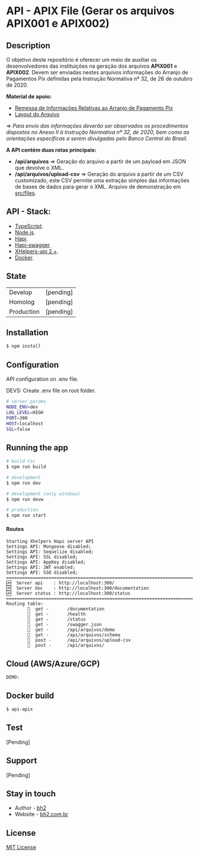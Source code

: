 # API - APIX File (Gerar os arquivos APIX001 e APIX002)

## Description

O objetivo deste repositório é oferecer um meio de auxiliar os desenvolvedores das instituições na geração dos arquivos **APIX001** e **APIX002**. Devem ser enviadas nestes arquivos informações do Arranjo de Pagamentos Pix definidas pela Instrução Normativa nº 32, de 26 de outubro de 2020. 

**Material de apoio:**

- [Remessa de Informações Relativas ao Arranjo de Pagamento Pix](https://www.bcb.gov.br/content/estabilidadefinanceira/pix/Remessa_informacoes_Pix/Informacoes_Pix_sob_demanda.pdf)
- [Layout do Arquivo](https://www.bcb.gov.br/content/estabilidadefinanceira/pix/Remessa_informacoes_Pix/APIX001.xlsx) 

=> *Para envio das informações deverão ser observados os procedimentos dispostos no Anexo II à Instrução Normativa nº 32, de 2020, bem como as orientações específicas a serem divulgadas pelo Banco Central do Brasil.*

**A API contém duas rotas principais:**

- **/api/arquivos** => Geração do arquivo a partir de um payload em JSON que devolve o XML.
- **/api/arquivos/upload-csv** => Geração do arquivo a partir de um CSV customizado, este CSV permite uma extração simples das informações de bases de dados para gerar o XML. Arquivo de demonstração em [src/files](https://github.com/bh2tech/bh2_apix_ms/tree/master/src/files).

## API - Stack:

- [TypeScript](https://www.typescriptlang.org/).
- [Node.js](https://nodejs.org/).
- [Hapi](https://hapi.dev/).
- [Hapi-swagger](https://github.com/glennjones/hapi-swagger).
- [XHelpers-api 2.+](https://www.npmjs.com/package/xhelpers-api).
- [Docker](https://www.docker.com/).

## State

|            |           |
| ---------- | --------- |
| Develop    | [pending] |
| Homolog    | [pending] |
| Production | [pending] |

## Installation

```bash
$ npm install
```

## Configuration

API configuration on .env file.

DEVS: Create .env file on root folder.

```bash
# server params
NODE_ENV=dev
LOG_LEVEL=HIGH
PORT=300
HOST=localhost
SSL=false

```

## Running the app

```bash
# build tsc
$ npm run build

# development 
$ npm run dev

# development (only windows)
$ npm run devw

# production
$ npm run start
```

#### Routes

```code
Starting Xhelpers Hapi server API
Settings API: Mongoose disabled;
Settings API: Sequelize disabled;
Settings API: SSL disabled;
Settings API: AppKey disabled;
Settings API: JWT enabled;
Settings API: SSO disabled;
====================================================================================================
🆙  Server api    : http://localhost:300/
🆙  Server doc    : http://localhost:300/documentation
🆙  Server status : http://localhost:300/status
====================================================================================================
Routing table:
        🔎  get -       /documentation
        🔎  get -       /health
        🔎  get -       /status
        🔎  get -       /swagger.json
        🔎  get -       /api/arquivos/demo
        🔎  get -       /api/arquivos/schema
        📄  post -      /api/arquivos/upload-csv
        📄  post -      /api/arquivos/
```

## Cloud (AWS/Azure/GCP)

```
DEMO:
```

## Docker build

```bash
$ api-apix
```

## Test

[Pending]

## Support

[Pending]

## Stay in touch

- Author - [bh2](https://github.com/orgs/bh2tech)
- Website - [bh2.com.br](https://bh2.com.br)

## License

[MIT License](https://github.com/bh2tech/bh2_apix_ms/blob/master/LICENSE)